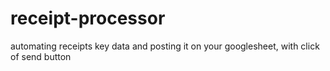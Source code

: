 # receipt-processor
automating receipts key data and posting it on  your googlesheet, with click of send button
